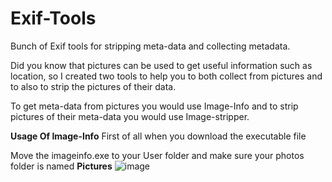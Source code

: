 # Exif-Tools
Bunch of Exif tools for stripping meta-data and collecting metadata.

Did you know that pictures can be used to get useful information such as location, so I created two tools to help you to both collect from pictures and to also to strip the pictures of their data.

To get meta-data from pictures you would use Image-Info and to strip pictures of their meta-data you would use Image-stripper.

**Usage Of Image-Info**
First of all when you download the executable file

Move the imageinfo.exe to your User folder and make sure your photos folder is named **Pictures**
![image](https://github.com/paulfruitful/Exif-Tools/blob/master/test2.png?raw=true)
